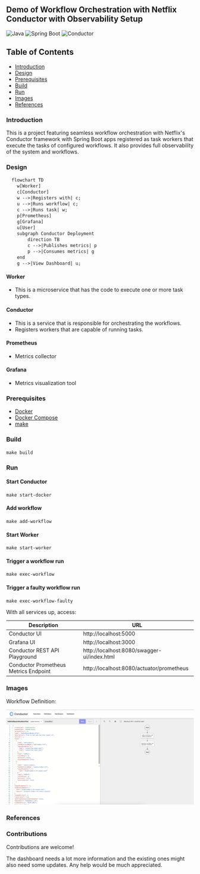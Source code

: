 ## Demo of Workflow Orchestration with Netflix Conductor with Observability Setup

![Java](https://img.shields.io/badge/Java-8+-green.svg)
![Spring Boot](https://img.shields.io/badge/Spring_Boot-2.7-green.svg)
![Conductor](https://img.shields.io/badge/Netflix_Conductor-3.5-red.svg)

## Table of Contents

- [Introduction](#introduction)
- [Design](#design)
- [Prerequisites](#prerequisites)
- [Build](#build)
- [Run](#run)
- [Images](#images)
- [References](#references)

### Introduction

This is a project featuring seamless workflow orchestration with Netflix's Conductor framework with Spring Boot apps
registered as task workers that execute the tasks of configured workflows.
It also provides full observability of the system and workflows.

### Design

```mermaid
  flowchart TD
    w[Worker]
    c[Conductor]
    w -->|Registers with| c;
    u -->|Runs workflow| c;
    c -->|Runs task| w;
    p[Prometheus]
    g[Grafana]
    u[User]
    subgraph Conductor Deployment
        direction TB
        c -->|Publishes metrics| p
        p -->|Consumes metrics| g
    end
    g -->|View Dashboard| u;

```

#### Worker

- This is a microservice that has the code to execute one or more task types.

#### Conductor

- This is a service that is responsible for orchestrating the workflows.
- Registers workers that are capable of running tasks.

#### Prometheus

- Metrics collector

#### Grafana

- Metrics visualization tool

### Prerequisites

- [Docker](https://www.docker.com/products/docker-desktop/)
- [Docker Compose](https://docs.docker.com/compose/)
- [make](https://formulae.brew.sh/formula/make)

### Build

```shell
make build
```

### Run

#### Start Conductor

```shell
make start-docker
```

#### Add workflow

```shell
make add-workflow
```

#### Start Worker

```shell
make start-worker
```

#### Trigger a workflow run

```shell
make exec-workflow
```

#### Trigger a faulty workflow run

```shell
make exec-workflow-faulty
```

With all services up, access:

| Description                           | URL                                         |
|---------------------------------------|---------------------------------------------|
| Conductor UI                          | http://localhost:5000                       | 
| Grafana UI                            | http://localhost:3000                       |                 
| Conductor REST API Playground         | http://localhost:8080/swagger-ui/index.html |                 
| Conductor Prometheus Metrics Endpoint | http://localhost:8080/actuator/prometheus   |                 

### Images

Workflow Definition:

<img src="./.demo-stuff/1.png"/>

### References

### Contributions

Contributions are welcome! 

The dashboard needs a lot more information and the existing ones might also need some
updates. Any help would be much appreciated.